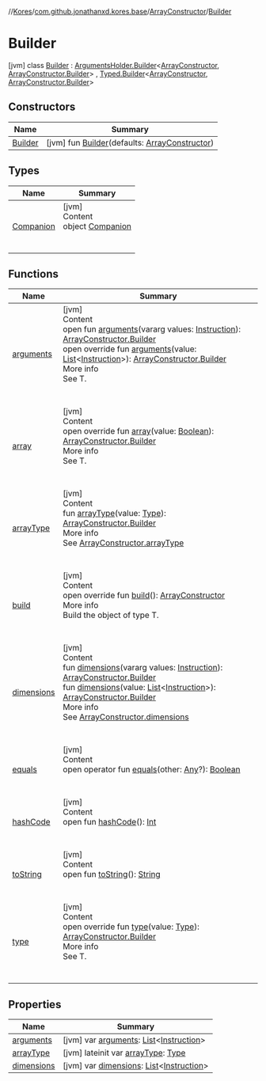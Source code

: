 //[Kores](../../../index.md)/[com.github.jonathanxd.kores.base](../../index.md)/[ArrayConstructor](../index.md)/[Builder](index.md)



# Builder  
 [jvm] class [Builder](index.md) : [ArgumentsHolder.Builder](../../-arguments-holder/-builder/index.md)<[ArrayConstructor](../index.md), [ArrayConstructor.Builder](index.md)> , [Typed.Builder](../../-typed/-builder/index.md)<[ArrayConstructor](../index.md), [ArrayConstructor.Builder](index.md)>    


## Constructors  
  
|  Name|  Summary| 
|---|---|
| <a name="com.github.jonathanxd.kores.base/ArrayConstructor.Builder/Builder/#com.github.jonathanxd.kores.base.ArrayConstructor/PointingToDeclaration/"></a>[Builder](-builder.md)| <a name="com.github.jonathanxd.kores.base/ArrayConstructor.Builder/Builder/#com.github.jonathanxd.kores.base.ArrayConstructor/PointingToDeclaration/"></a> [jvm] fun [Builder](-builder.md)(defaults: [ArrayConstructor](../index.md))   <br>


## Types  
  
|  Name|  Summary| 
|---|---|
| <a name="com.github.jonathanxd.kores.base/ArrayConstructor.Builder.Companion///PointingToDeclaration/"></a>[Companion](-companion/index.md)| <a name="com.github.jonathanxd.kores.base/ArrayConstructor.Builder.Companion///PointingToDeclaration/"></a>[jvm]  <br>Content  <br>object [Companion](-companion/index.md)  <br><br><br>


## Functions  
  
|  Name|  Summary| 
|---|---|
| <a name="com.github.jonathanxd.kores.base/ArgumentsHolder.Builder/arguments/#kotlin.Array[com.github.jonathanxd.kores.Instruction]/PointingToDeclaration/"></a>[arguments](../../-arguments-holder/-builder/arguments.md)| <a name="com.github.jonathanxd.kores.base/ArgumentsHolder.Builder/arguments/#kotlin.Array[com.github.jonathanxd.kores.Instruction]/PointingToDeclaration/"></a>[jvm]  <br>Content  <br>open fun [arguments](../../-arguments-holder/-builder/arguments.md)(vararg values: [Instruction](../../../com.github.jonathanxd.kores/-instruction/index.md)): [ArrayConstructor.Builder](index.md)  <br>open override fun [arguments](arguments.md)(value: [List](https://kotlinlang.org/api/latest/jvm/stdlib/kotlin.collections/-list/index.html)<[Instruction](../../../com.github.jonathanxd.kores/-instruction/index.md)>): [ArrayConstructor.Builder](index.md)  <br>More info  <br>See T.  <br><br><br>
| <a name="com.github.jonathanxd.kores.base/ArrayConstructor.Builder/array/#kotlin.Boolean/PointingToDeclaration/"></a>[array](array.md)| <a name="com.github.jonathanxd.kores.base/ArrayConstructor.Builder/array/#kotlin.Boolean/PointingToDeclaration/"></a>[jvm]  <br>Content  <br>open override fun [array](array.md)(value: [Boolean](https://kotlinlang.org/api/latest/jvm/stdlib/kotlin/-boolean/index.html)): [ArrayConstructor.Builder](index.md)  <br>More info  <br>See T.  <br><br><br>
| <a name="com.github.jonathanxd.kores.base/ArrayConstructor.Builder/arrayType/#java.lang.reflect.Type/PointingToDeclaration/"></a>[arrayType](array-type.md)| <a name="com.github.jonathanxd.kores.base/ArrayConstructor.Builder/arrayType/#java.lang.reflect.Type/PointingToDeclaration/"></a>[jvm]  <br>Content  <br>fun [arrayType](array-type.md)(value: [Type](https://docs.oracle.com/javase/8/docs/api/java/lang/reflect/Type.html)): [ArrayConstructor.Builder](index.md)  <br>More info  <br>See [ArrayConstructor.arrayType](../array-type.md)  <br><br><br>
| <a name="com.github.jonathanxd.kores.base/ArrayConstructor.Builder/build/#/PointingToDeclaration/"></a>[build](build.md)| <a name="com.github.jonathanxd.kores.base/ArrayConstructor.Builder/build/#/PointingToDeclaration/"></a>[jvm]  <br>Content  <br>open override fun [build](build.md)(): [ArrayConstructor](../index.md)  <br>More info  <br>Build the object of type T.  <br><br><br>
| <a name="com.github.jonathanxd.kores.base/ArrayConstructor.Builder/dimensions/#kotlin.Array[com.github.jonathanxd.kores.Instruction]/PointingToDeclaration/"></a>[dimensions](dimensions.md)| <a name="com.github.jonathanxd.kores.base/ArrayConstructor.Builder/dimensions/#kotlin.Array[com.github.jonathanxd.kores.Instruction]/PointingToDeclaration/"></a>[jvm]  <br>Content  <br>fun [dimensions](dimensions.md)(vararg values: [Instruction](../../../com.github.jonathanxd.kores/-instruction/index.md)): [ArrayConstructor.Builder](index.md)  <br>fun [dimensions](dimensions.md)(value: [List](https://kotlinlang.org/api/latest/jvm/stdlib/kotlin.collections/-list/index.html)<[Instruction](../../../com.github.jonathanxd.kores/-instruction/index.md)>): [ArrayConstructor.Builder](index.md)  <br>More info  <br>See [ArrayConstructor.dimensions](../dimensions.md)  <br><br><br>
| <a name="kotlin/Any/equals/#kotlin.Any?/PointingToDeclaration/"></a>[equals](../../../com.github.jonathanxd.kores.util/-simple-resolver/index.md#%5Bkotlin%2FAny%2Fequals%2F%23kotlin.Any%3F%2FPointingToDeclaration%2F%5D%2FFunctions%2F-1211764316)| <a name="kotlin/Any/equals/#kotlin.Any?/PointingToDeclaration/"></a>[jvm]  <br>Content  <br>open operator fun [equals](../../../com.github.jonathanxd.kores.util/-simple-resolver/index.md#%5Bkotlin%2FAny%2Fequals%2F%23kotlin.Any%3F%2FPointingToDeclaration%2F%5D%2FFunctions%2F-1211764316)(other: [Any](https://kotlinlang.org/api/latest/jvm/stdlib/kotlin/-any/index.html)?): [Boolean](https://kotlinlang.org/api/latest/jvm/stdlib/kotlin/-boolean/index.html)  <br><br><br>
| <a name="kotlin/Any/hashCode/#/PointingToDeclaration/"></a>[hashCode](../../../com.github.jonathanxd.kores.util/-simple-resolver/index.md#%5Bkotlin%2FAny%2FhashCode%2F%23%2FPointingToDeclaration%2F%5D%2FFunctions%2F-1211764316)| <a name="kotlin/Any/hashCode/#/PointingToDeclaration/"></a>[jvm]  <br>Content  <br>open fun [hashCode](../../../com.github.jonathanxd.kores.util/-simple-resolver/index.md#%5Bkotlin%2FAny%2FhashCode%2F%23%2FPointingToDeclaration%2F%5D%2FFunctions%2F-1211764316)(): [Int](https://kotlinlang.org/api/latest/jvm/stdlib/kotlin/-int/index.html)  <br><br><br>
| <a name="kotlin/Any/toString/#/PointingToDeclaration/"></a>[toString](../../../com.github.jonathanxd.kores.util/-simple-resolver/index.md#%5Bkotlin%2FAny%2FtoString%2F%23%2FPointingToDeclaration%2F%5D%2FFunctions%2F-1211764316)| <a name="kotlin/Any/toString/#/PointingToDeclaration/"></a>[jvm]  <br>Content  <br>open fun [toString](../../../com.github.jonathanxd.kores.util/-simple-resolver/index.md#%5Bkotlin%2FAny%2FtoString%2F%23%2FPointingToDeclaration%2F%5D%2FFunctions%2F-1211764316)(): [String](https://kotlinlang.org/api/latest/jvm/stdlib/kotlin/-string/index.html)  <br><br><br>
| <a name="com.github.jonathanxd.kores.base/ArrayConstructor.Builder/type/#java.lang.reflect.Type/PointingToDeclaration/"></a>[type](type.md)| <a name="com.github.jonathanxd.kores.base/ArrayConstructor.Builder/type/#java.lang.reflect.Type/PointingToDeclaration/"></a>[jvm]  <br>Content  <br>open override fun [type](type.md)(value: [Type](https://docs.oracle.com/javase/8/docs/api/java/lang/reflect/Type.html)): [ArrayConstructor.Builder](index.md)  <br>More info  <br>See T.  <br><br><br>


## Properties  
  
|  Name|  Summary| 
|---|---|
| <a name="com.github.jonathanxd.kores.base/ArrayConstructor.Builder/arguments/#/PointingToDeclaration/"></a>[arguments](arguments.md)| <a name="com.github.jonathanxd.kores.base/ArrayConstructor.Builder/arguments/#/PointingToDeclaration/"></a> [jvm] var [arguments](arguments.md): [List](https://kotlinlang.org/api/latest/jvm/stdlib/kotlin.collections/-list/index.html)<[Instruction](../../../com.github.jonathanxd.kores/-instruction/index.md)>   <br>
| <a name="com.github.jonathanxd.kores.base/ArrayConstructor.Builder/arrayType/#/PointingToDeclaration/"></a>[arrayType](array-type.md)| <a name="com.github.jonathanxd.kores.base/ArrayConstructor.Builder/arrayType/#/PointingToDeclaration/"></a> [jvm] lateinit var [arrayType](array-type.md): [Type](https://docs.oracle.com/javase/8/docs/api/java/lang/reflect/Type.html)   <br>
| <a name="com.github.jonathanxd.kores.base/ArrayConstructor.Builder/dimensions/#/PointingToDeclaration/"></a>[dimensions](dimensions.md)| <a name="com.github.jonathanxd.kores.base/ArrayConstructor.Builder/dimensions/#/PointingToDeclaration/"></a> [jvm] var [dimensions](dimensions.md): [List](https://kotlinlang.org/api/latest/jvm/stdlib/kotlin.collections/-list/index.html)<[Instruction](../../../com.github.jonathanxd.kores/-instruction/index.md)>   <br>

